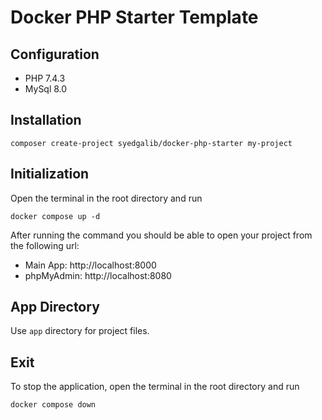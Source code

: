 # Docker PHP Starter Template

## Configuration
- PHP 7.4.3
- MySql 8.0

## Installation
```shell
composer create-project syedgalib/docker-php-starter my-project
```

## Initialization
Open the terminal in the root directory and run
```shell
docker compose up -d
```

After running the command you should be able to open your project from the following url:

- Main App: http://localhost:8000
- phpMyAdmin: http://localhost:8080


## App Directory
Use `app` directory for project files.


## Exit 
To stop the application, open the terminal in the root directory and run
```shell
docker compose down
```